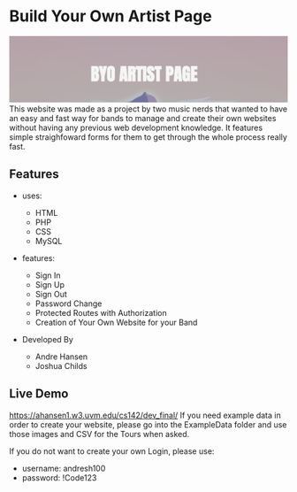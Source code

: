 # Build Your Own Artist Page
<img src="/Assets/Heading.PNG" >
This website was made as a project by two music nerds that wanted to have an easy and fast way for bands to manage and create their own websites without having any previous web development knowledge. It features simple straighfoward forms for them to get through the whole process really fast.

## Features

* uses:
  * HTML
  * PHP
  * CSS
  * MySQL
  
* features:
  * Sign In
  * Sign Up
  * Sign Out
  * Password Change
  * Protected Routes with Authorization
  * Creation of Your Own Website for your Band
  
* Developed By
  * Andre Hansen
  * Joshua Childs
  
## Live Demo
https://ahansen1.w3.uvm.edu/cs142/dev_final/
If you need example data in order to create your website, please go into the ExampleData folder and use those images and CSV for the Tours when asked.

If you do not want to create your own Login, please use:
 * username: andresh100
 * password: !Code123
